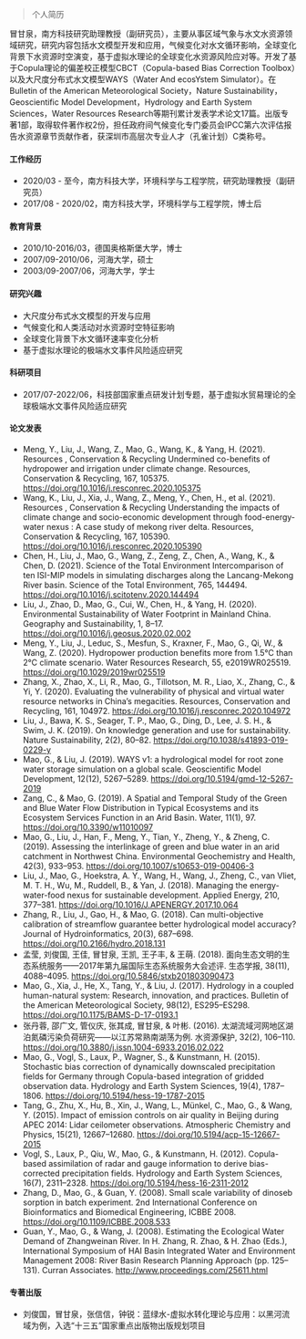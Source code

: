 > 个人简历

冒甘泉，南方科技研究助理教授（副研究员），主要从事区域气象与水文水资源领域研究，研究内容包括水文模型开发和应用，气候变化对水文循环影响，全球变化背景下水资源时空演变，基于虚拟水理论的全球变化水资源风险应对等。开发了基于Copula理论的偏差校正模型CBCT（Copula-based Bias Correction Toolbox）以及大尺度分布式水文模型WAYS（Water And ecosYstem Simulator）。在Bulletin of the American Meteorological Society，Nature Sustainability，Geoscientific Model Development，Hydrology and Earth System Sciences，Water Resources Research等期刊累计发表学术论文17篇。出版专著1部，取得软件著作权2份，担任政府间气候变化专门委员会IPCC第六次评估报告水资源章节贡献作者，获深圳市高层次专业人才（孔雀计划）C类称号。

#### 工作经历

- 2020/03 - 至今，南方科技大学，环境科学与工程学院，研究助理教授（副研究员）
- 2017/08 - 2020/02，南方科技大学，环境科学与工程学院，博士后

#### 教育背景

- 2010/10-2016/03，德国奥格斯堡大学，博士
- 2007/09-2010/06，河海大学，硕士
- 2003/09-2007/06，河海大学，学士

#### 研究兴趣

- 大尺度分布式水文模型的开发与应用
- 气候变化和人类活动对水资源时空特征影响
- 全球变化背景下水文循环速率变化分析
- 基于虚拟水理论的极端水文事件风险适应研究

#### 科研项目

- 2017/07-2022/06，科技部国家重点研发计划专题，基于虚拟水贸易理论的全球极端水文事件风险适应研究

#### 论文发表

- Meng, Y., Liu, J., Wang, Z., Mao, G., Wang, K., & Yang, H. (2021). Resources , Conservation & Recycling Undermined co-benefits of hydropower and irrigation under climate change. Resources, Conservation & Recycling, 167, 105375. https://doi.org/10.1016/j.resconrec.2020.105375
- Wang, K., Liu, J., Xia, J., Wang, Z., Meng, Y., Chen, H., et al. (2021). Resources , Conservation & Recycling Understanding the impacts of climate change and socio-economic development through food-energy-water nexus : A case study of mekong river delta. Resources, Conservation & Recycling, 167, 105390. https://doi.org/10.1016/j.resconrec.2020.105390
- Chen, H., Liu, J., Mao, G., Wang, Z., Zeng, Z., Chen, A., Wang, K., & Chen, D. (2021). Science of the Total Environment Intercomparison of ten ISI-MIP models in simulating discharges along the Lancang-Mekong River basin. Science of the Total Environment, 765, 144494. https://doi.org/10.1016/j.scitotenv.2020.144494
- Liu, J., Zhao, D., Mao, G., Cui, W., Chen, H., & Yang, H. (2020). Environmental Sustainability of Water Footprint in Mainland China. Geography and Sustainability, 1, 8–17. https://doi.org/10.1016/j.geosus.2020.02.002
- Meng, Y., Liu, J., Leduc, S., Mesfun, S., Kraxner, F., Mao, G., Qi, W., & Wang, Z. (2020). Hydropower production benefits more from 1.5°C than 2°C climate scenario. Water Resources Research, 55, e2019WR025519. https://doi.org/10.1029/2019wr025519
- Zhang, X., Zhao, X., Li, R., Mao, G., Tillotson, M. R., Liao, X., Zhang, C., & Yi, Y. (2020). Evaluating the vulnerability of physical and virtual water resource networks in China’s megacities. Resources, Conservation and Recycling, 161, 104972. https://doi.org/10.1016/j.resconrec.2020.104972
- Liu, J., Bawa, K. S., Seager, T. P., Mao, G., Ding, D., Lee, J. S. H., & Swim, J. K. (2019). On knowledge generation and use for sustainability. Nature Sustainability, 2(2), 80–82. https://doi.org/10.1038/s41893-019-0229-y
- Mao, G., & Liu, J. (2019). WAYS v1: a hydrological model for root zone water storage simulation on a global scale. Geoscientific Model Development, 12(12), 5267–5289. https://doi.org/10.5194/gmd-12-5267-2019
- Zang, C., & Mao, G. (2019). A Spatial and Temporal Study of the Green and Blue Water Flow Distribution in Typical Ecosystems and its Ecosystem Services Function in an Arid Basin. Water, 11(1), 97. https://doi.org/10.3390/w11010097
- Mao, G., Liu, J., Han, F., Meng, Y., Tian, Y., Zheng, Y., & Zheng, C. (2019). Assessing the interlinkage of green and blue water in an arid catchment in Northwest China. Environmental Geochemistry and Health, 42(3), 933–953. https://doi.org/10.1007/s10653-019-00406-3
- Liu, J., Mao, G., Hoekstra, A. Y., Wang, H., Wang, J., Zheng, C., van Vliet, M. T. H., Wu, M., Ruddell, B., & Yan, J. (2018). Managing the energy-water-food nexus for sustainable development. Applied Energy, 210, 377–381. https://doi.org/10.1016/J.APENERGY.2017.10.064
- Zhang, R., Liu, J., Gao, H., & Mao, G. (2018). Can multi-objective calibration of streamflow guarantee better hydrological model accuracy? Journal of Hydroinformatics, 20(3), 687–698. https://doi.org/10.2166/hydro.2018.131
- 孟莹, 刘俊国, 王佳, 冒甘泉, 王凯, 王子丰, & 王萌. (2018). 面向生态文明的生态系统服务——2017年第九届国际生态系统服务大会述评. 生态学报, 38(11), 4088–4095. https://doi.org/10.5846/stxb201803090473
- Mao, G., Xia, J., He, X., Tang, Y., & Liu, J. (2017). Hydrology in a coupled human-natural system: Research, innovation, and practices. Bulletin of the American Meteorological Society, 98(12), ES295–ES298. https://doi.org/10.1175/BAMS-D-17-0193.1
- 张丹蓉, 邵广文, 管仪庆, 张其成, 冒甘泉, & 叶彬. (2016). 太湖流域河网地区湖泊氮磷污染负荷研究——以江苏常熟南湖荡为例. 水资源保护, 32(2), 106–110. https://doi.org/10.3880/j.issn.1004-6933.2016.02.022
- Mao, G., Vogl, S., Laux, P., Wagner, S., & Kunstmann, H. (2015). Stochastic bias correction of dynamically downscaled precipitation fields for Germany through Copula-based integration of gridded observation data. Hydrology and Earth System Sciences, 19(4), 1787–1806. https://doi.org/10.5194/hess-19-1787-2015
- Tang, G., Zhu, X., Hu, B., Xin, J., Wang, L., Münkel, C., Mao, G., & Wang, Y. (2015). Impact of emission controls on air quality in Beijing during APEC 2014: Lidar ceilometer observations. Atmospheric Chemistry and Physics, 15(21), 12667–12680. https://doi.org/10.5194/acp-15-12667-2015
- Vogl, S., Laux, P., Qiu, W., Mao, G., & Kunstmann, H. (2012). Copula-based assimilation of radar and gauge information to derive bias-corrected precipitation fields. Hydrology and Earth System Sciences, 16(7), 2311–2328. https://doi.org/10.5194/hess-16-2311-2012
- Zhang, D., Mao, G., & Guan, Y. (2008). Small scale variability of dinoseb sorption in batch experiment. 2nd International Conference on Bioinformatics and Biomedical Engineering, ICBBE 2008. https://doi.org/10.1109/ICBBE.2008.533
- Guan, Y., Mao, G., & Wang, J. (2008). Estimating the Ecological Water Demand of Zhangweinan River. In H. Zhang, R. Zhao, & H. Zhao (Eds.), International Symposium of HAI Basin Integrated Water and Environment Management 2008: River Basin Research Planning Approach (pp. 125–131). Curran Associates. http://www.proceedings.com/25611.html

#### 专著出版

- 刘俊国，冒甘泉，张信信，钟锐：蓝绿水-虚拟水转化理论与应用：以黑河流域为例，入选“十三五”国家重点出版物出版规划项目
